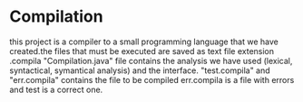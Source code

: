 # Compilation
this project is a compiler to a small programming language
that we have created.the files that must be executed are
saved as text file extension .compila
"Compilation.java" file contains the analysis we have used 
(lexical, syntactical, symantical analysis)
and the interface.
"test.compila" and "err.compila" contains the file to be 
compiled err.compila is a file with errors and test is a correct one.
